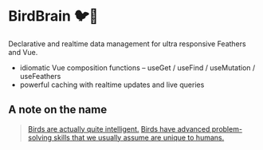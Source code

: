 # BirdBrain 🐦🧠

Declarative and realtime data management for ultra responsive Feathers and Vue.

* idiomatic Vue composition functions – useGet / useFind / useMutation / useFeathers
* powerful caching with realtime updates and live queries

## A note on the name

> [Birds are actually quite intelligent.](https://en.wikipedia.org/wiki/Bird_intelligence) [Birds have advanced problem-solving skills that we usually assume are unique to humans.](https://www.pbs.org/wgbh/nova/video/bird-brain)
